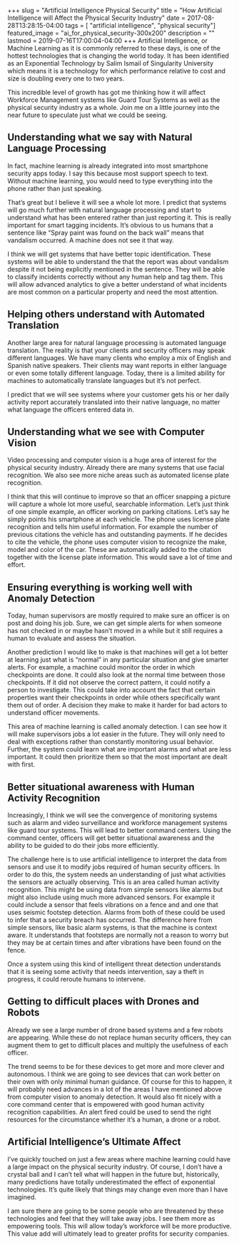 +++
slug = "Artificial Intelligence Physical Security"
title =  "How Artificial Intelligence will Affect the Physical Security Industry"
date = 2017-08-28T13:28:15-04:00
tags = [ "artificial intelligence", "physical security"]
featured_image = "ai_for_physical_security-300x200"
description = ""
lastmod = 2019-07-16T17:00:04-04:00
+++
Artificial Intelligence, or Machine Learning as it is commonly referred to these days, is one of the hottest technologies that is changing the world today. It has been identified as an Exponential Technology by Salim Ismail of Singularity University which means it is a technology for which performance relative to cost and size is doubling every one to two years.



This incredible level of growth has got me thinking how it will affect Workforce Management systems like Guard Tour Systems as well as the physical security industry as a whole. Join me on a little journey into the near future to speculate just what we could be seeing.



## Understanding what we say with Natural Language Processing
In fact, machine learning is already integrated into most smartphone security apps today. I say this because most support speech to text. Without machine learning, you would need to type everything into the phone rather than just speaking.



That’s great but I believe it will see a whole lot more. I predict that systems will go much further with natural language processing and start to understand what has been entered rather than just reporting it. This is really important for smart tagging incidents. It’s obvious to us humans that a sentence like “Spray paint was found on the back wall” means that vandalism occurred. A machine does not see it that way.



I think we will get systems that have better topic identification. These systems will be able to understand the that the report was about vandalism despite it not being explicitly mentioned in the sentence. They will be able to classify incidents correctly without any human help and tag them. This will allow advanced analytics to give a better understand of what incidents are most common on a particular property and need the most attention.

## Helping others understand with Automated Translation
Another large area for natural language processing is automated language translation. The reality is that your clients and security officers may speak different languages. We have many clients who employ a mix of English and Spanish native speakers. Their clients may want reports in either language or even some totally different language. Today, there is a limited ability for machines to automatically translate languages but it’s not perfect.



I predict that we will see systems where your customer gets his or her daily activity report accurately translated into their native language, no matter what language the officers entered data in.

## Understanding what we see with Computer Vision
Video processing and computer vision is a huge area of interest for the physical security industry. Already there are many systems that use facial recognition.   We also see more niche areas such as automated license plate recognition.



I think that this will continue to improve so that an officer snapping a picture will capture a whole lot more useful, searchable information. Let’s just think of one simple example, an officer working on parking citations. Let’s say he simply points his smartphone at each vehicle. The phone uses license plate recognition and tells him useful information.  For example the number of previous citations the vehicle has and outstanding payments. If he decides to cite the vehicle, the phone uses computer vision to recognize the make, model and color of the car.   These are automatically added to the citation together with the license plate information. This would save a lot of time and effort.

## Ensuring everything is working well with Anomaly Detection
Today, human supervisors are mostly required to make sure an officer is on post and doing his job. Sure, we can get simple alerts for when someone has not checked in or maybe hasn’t moved in a while but it still requires a human to evaluate and assess the situation.



Another prediction I would like to make is that machines will get a lot better at learning just what is “normal” in any particular situation and give smarter alerts. For example, a machine could monitor the order in which checkpoints are done.   It could also look at the normal time between those checkpoints. If it did not observe the correct pattern, it could notify a person to investigate. This could take into account the fact that certain properties want their checkpoints in order while others specifically want them out of order. A decision they make to make it harder for bad actors to understand officer movements.



This area of machine learning is called anomaly detection. I can see how it will make supervisors jobs a lot easier in the future. They will only need to deal with exceptions rather than constantly monitoring usual behavior.  Further, the system could learn what are important alarms and what are less important.   It could then prioritize them so that the most important are dealt with first.

## Better situational awareness with Human Activity Recognition
Increasingly, I think we will see the convergence of monitoring systems such as alarm and video surveillance and workforce management systems like guard tour systems. This will lead to better command centers. Using the command center, officers will get better situational awareness and the ability to be guided to do their jobs more efficiently.



The challenge here is to use artificial intelligence to interpret the data from sensors and use it to modify jobs required of human security officers. In order to do this, the system needs an understanding of just what activities the sensors are actually observing. This is an area called human activity recognition. This might be using data from simple sensors like alarms but might also include using much more advanced sensors. For example it could include a sensor that feels vibrations on a fence and and one that uses seismic footstep detection. Alarms from both of these could be used to infer that a security breach has occurred. The difference here from simple sensors, like basic alarm systems, is that the machine is context aware. It understands that footsteps are normally not a reason to worry but they may be at certain times and after vibrations have been found on the fence.



Once a system using this kind of intelligent threat detection understands that it is seeing some activity that needs intervention, say a theft in progress, it could reroute humans to intervene.

## Getting to difficult places with Drones and Robots
Already we see a large number of drone based systems and a few robots are appearing. While these do not replace human security officers, they can augment them to get to difficult places and multiply the usefulness of each officer.





The trend seems to be for these devices to get more and more clever and autonomous. I think we are going to see devices that can work better on their own with only minimal human guidance. Of course for this to happen, it will probably need advances in a lot of the areas I have mentioned above from computer vision to anomaly detection. It would also fit nicely with a core command center that is empowered with good human activity recognition capabilities. An alert fired could be used to send the right resources for the circumstance whether it’s a human, a drone or a robot.

## Artificial Intelligence’s Ultimate Affect
I’ve quickly touched on just a few areas where machine learning could have a large impact on the physical security industry. Of course, I don’t have a crystal ball and I can’t tell what will happen in the future but, historically, many predictions have totally underestimated the effect of exponential technologies. It’s quite likely that things may change even more than I have imagined.



I am sure there are going to be some people who are threatened by these technologies and feel that they will take away jobs. I see them more as empowering tools.   This will allow today’s workforce will be more productive. This value add will ultimately lead to greater profits for security companies.
